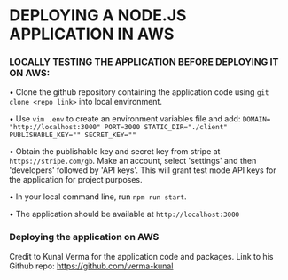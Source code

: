 # DEPLOYING A NODE.JS APPLICATION IN AWS

 
 ### LOCALLY TESTING THE APPLICATION BEFORE DEPLOYING IT ON AWS:

   •  Clone the github repository containing the application code using `git clone <repo link>` into local environment.


   •  Use `vim .env` to create an environment variables file and add:
               `DOMAIN= "http://localhost:3000"
                PORT=3000
                STATIC_DIR="./client"
                PUBLISHABLE_KEY=""
                SECRET_KEY=""`

   • Obtain the publishable key and secret key from stripe at `https://stripe.com/gb`. Make an account, select 'settings'         and then 'developers' followed by 'API keys'. This will grant test mode API keys for the application for project 
       purposes.

   • In your local command line, run `npm run start`.
   

   • The application should be available at `http://localhost:3000` 
   
### Deploying the application on AWS



Credit to Kunal Verma for the application code and packages. Link to his Github repo: https://github.com/verma-kunal
